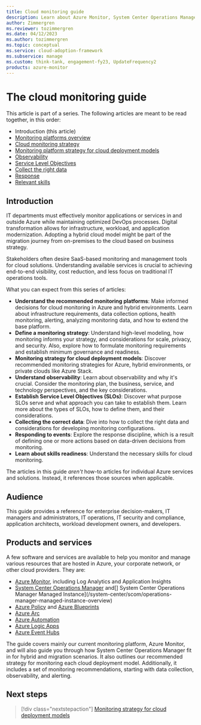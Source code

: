 ```yaml
---
title: Cloud monitoring guide
description: Learn about Azure Monitor, System Center Operations Manager, and the recommended strategy for monitoring each of the cloud deployment models.
author: Zimmergren
ms.reviewer: tozimmergren
ms.date: 04/12/2023
ms.author: tozimmergren
ms.topic: conceptual
ms.service: cloud-adoption-framework
ms.subservice: manage
ms.custom: think-tank, engagement-fy23, UpdateFrequency2
products: azure-monitor
---
```


# The cloud monitoring guide

This article is part of a series. The following articles are meant to be read together, in this order:

- Introduction (this article)
- [Monitoring platforms overview](./platform-overview.md)
- [Cloud monitoring strategy](../../strategy/monitoring-strategy.md)
- [Monitoring platform strategy for cloud deployment models](./cloud-models-monitor-overview.md)
- [Observability](./observability.md)
- [Service Level Objectives](./service-level-objectives.md)
- [Collect the right data](./data-collection.md)
- [Response](./response.md)
- [Relevant skills](./suggested-skills.md)

## Introduction

IT departments must effectively monitor applications or services in and outside Azure while maintaining optimized DevOps processes. Digital transformation allows for infrastructure, workload, and application modernization. Adopting a hybrid cloud model might be part of the migration journey from on-premises to the cloud based on business strategy.

Stakeholders often desire SaaS-based monitoring and management tools for cloud solutions. Understanding available services is crucial to achieving end-to-end visibility, cost reduction, and less focus on traditional IT operations tools.

What you can expect from this series of articles:

- **Understand the recommended monitoring platforms**: Make informed decisions for cloud monitoring in Azure and hybrid environments. Learn about infrastructure requirements, data collection options, health monitoring, alerting, analyzing monitoring data, and how to extend the base platform.
- **Define a monitoring strategy**: Understand high-level modeling, how monitoring informs your strategy, and considerations for scale, privacy, and security. Also, explore how to formulate monitoring requirements and establish minimum governance and readiness.
- **Monitoring strategy for cloud deployment models**: Discover recommended monitoring strategies for Azure, hybrid environments, or private clouds like Azure Stack.
- **Understand observability**: Learn about observability and why it's crucial. Consider the monitoring plan, the business, service, and technology perspectives, and the key considerations.
- **Establish Service Level Objectives (SLOs)**: Discover what purpose SLOs serve and what approach you can take to establish them. Learn more about the types of SLOs, how to define them, and their considerations.
- **Collecting the correct data**: Dive into how to collect the right data and considerations for developing monitoring configurations.
- **Responding to events**: Explore the response discipline, which is a result of defining one or more actions based on data-driven decisions from monitoring.
- **Learn about skills readiness**: Understand the necessary skills for cloud monitoring.

The articles in this guide _aren't_ how-to articles for individual Azure services and solutions. Instead, it references those sources when applicable.

## Audience

This guide provides a reference for enterprise decision-makers, IT managers and administrators, IT operations, IT security and compliance, application architects, workload development owners, and developers.

## Products and services

A few software and services are available to help you monitor and manage various resources that are hosted in Azure, your corporate network, or other cloud providers. They are:

- [Azure Monitor](/azure/azure-monitor/overview), including Log Analytics and Application Insights
- [System Center Operations Manager](/system-center/scom/welcome) and[] System Center Operations Manager Managed Instance](/system-center/scom/operations-manager-managed-instance-overview)
- [Azure Policy](/azure/governance/policy/overview) and [Azure Blueprints](/azure/governance/blueprints/overview)
- [Azure Arc](/azure/azure-arc/)
- [Azure Automation](/azure/automation/automation-intro)
- [Azure Logic Apps](/azure/logic-apps/logic-apps-overview)
- [Azure Event Hubs](/azure/event-hubs/event-hubs-about)

The guide covers mainly our current monitoring platform, Azure Monitor, and will also guide you through how System Center Operations Manager fit in for hybrid and migration scenarios. It also outlines our recommended strategy for monitoring each cloud deployment model. Additionally, it includes a set of monitoring recommendations, starting with data collection, observability, and alerting.

## Next steps

> [!div class="nextstepaction"]
> [Monitoring strategy for cloud deployment models](./cloud-models-monitor-overview.md)
